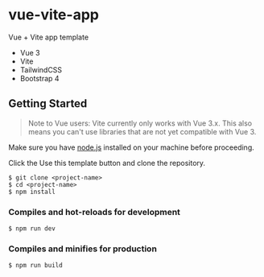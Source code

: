 # vue-vite-app
Vue + Vite app template

* Vue 3
* Vite
* TailwindCSS
* Bootstrap 4

## Getting Started

> Note to Vue users: Vite currently only works with Vue 3.x. This also means you can't use libraries that are not yet compatible with Vue 3.

Make sure you have [node.js](https://nodejs.org/en/) installed on your machine before proceeding.

Click the Use this template button and clone the repository.

```
$ git clone <project-name>
$ cd <project-name>
$ npm install

```
### Compiles and hot-reloads for development
```
$ npm run dev
```

### Compiles and minifies for production
```
$ npm run build
```
